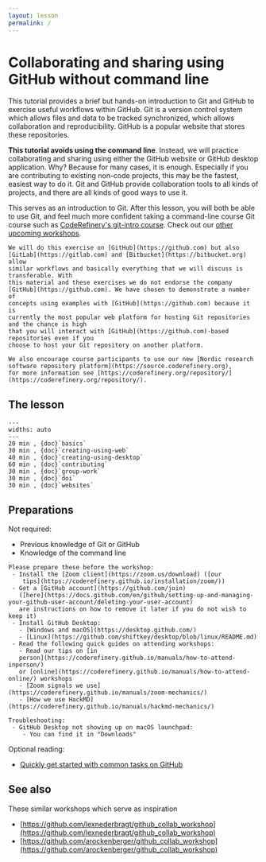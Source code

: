 ```yaml
---
layout: lesson
permalink: /
---
```


# Collaborating and sharing using GitHub without command line

This tutorial provides a brief but hands-on introduction to Git and
GitHub to exercise useful workflows within GitHub.  Git is a version
control system which allows files and data to be tracked synchronized,
which allows collaboration and reproducibility.
GitHub is a popular website that stores these repositories.

**This tutorial avoids using the command line**. Instead, we will practice collaborating and
sharing using either the GitHub website or GitHub desktop
application.  Why?  Because for many cases, it is enough.  Especially
if you are contributing to existing non-code projects, this may be the
fastest, easiest way to do it.  Git and GitHub provide collaboration
tools to all kinds of projects, and there are all kinds of good ways
to use it.

This serves as an introduction to Git.  After this lesson, you will
both be able to use Git, and feel much more confident taking a
command-line course Git course such as
[CodeRefinery's git-intro
course](https://coderefinery.github.io/git-intro/).  Check out our
[other upcoming workshops](https://coderefinery.org/workshops/upcoming/).

```{admonition} Why GitHub
We will do this exercise on [GitHub](https://github.com) but also
[GitLab](https://gitlab.com) and [Bitbucket](https://bitbucket.org) allow
similar workflows and basically everything that we will discuss is transferable. With
this material and these exercises we do not endorse the company
[GitHub](https://github.com). We have chosen to demonstrate a number of
concepts using examples with [GitHub](https://github.com) because it is
currently the most popular web platform for hosting Git repositories and the chance is high
that you will interact with [GitHub](https://github.com)-based repositories even if you
choose to host your Git repository on another platform.

We also encourage course participants to use our new [Nordic research software repository platform](https://source.coderefinery.org),
for more information see [https://coderefinery.org/repository/](https://coderefinery.org/repository/).
```

## The lesson

```{csv-table}
---
widths: auto
---
20 min , {doc}`basics`
30 min , {doc}`creating-using-web`
40 min , {doc}`creating-using-desktop`
60 min , {doc}`contributing`
30 min , {doc}`group-work`
30 min , {doc}`doi`
30 min , {doc}`websites`
```

## Preparations

Not required:
- Previous knowledge of Git or GitHub
- Knowledge of the command line

```{admonition} Prerequisites
Please prepare these before the workshop:
 - Install the [Zoom client](https://zoom.us/download) ([our
    tips](https://coderefinery.github.io/installation/zoom/))
 - Get a [GitHub account](https://github.com/join)
   ([here](https://docs.github.com/en/github/setting-up-and-managing-your-github-user-account/deleting-your-user-account)
   are instructions on how to remove it later if you do not wish to keep it)
 - Install GitHub Desktop:
   - [Windows and macOS](https://desktop.github.com/)
   - [Linux](https://github.com/shiftkey/desktop/blob/linux/README.md)
 - Read the following quick guides on attending workshops:
   - Read our tips on [in
   person](https://coderefinery.github.io/manuals/how-to-attend-inperson/)
   or [online](https://coderefinery.github.io/manuals/how-to-attend-online/) workshops
   - [Zoom signals we use](https://coderefinery.github.io/manuals/zoom-mechanics/)
   - [How we use HackMD](https://coderefinery.github.io/manuals/hackmd-mechanics/)

Troubleshooting:
 - GitHub Desktop not showing up on macOS launchpad:
    - You can find it in "Downloads"
```

Optional reading:
- [Quickly get started with common tasks on GitHub](https://help.github.com/en/github/getting-started-with-github/quickstart)


## See also

These similar workshops which serve as inspiration

- [https://github.com/lexnederbragt/github_collab_workshop](https://github.com/lexnederbragt/github_collab_workshop)
- [https://github.com/arockenberger/github_collab_workshop](https://github.com/arockenberger/github_collab_workshop)
